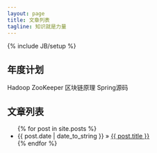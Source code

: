 ```yaml
---
layout: page
title: 文章列表
tagline: 知识就是力量
---
```

{% include JB/setup %}

## 年度计划
Hadoop
ZooKeeper
区块链原理
Spring源码

## 文章列表

<ul class="posts">
  {% for post in site.posts %}
    <li><span>{{ post.date | date_to_string }}</span> &raquo; <a href="{{ BASE_PATH }}{{ post.url }}">{{ post.title }}</a></li>
  {% endfor %}
</ul>
